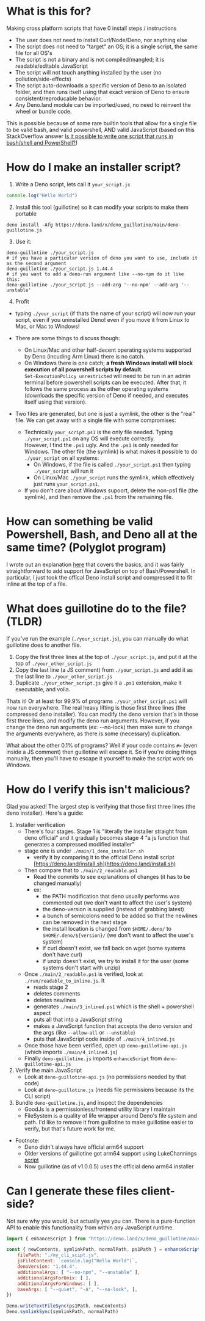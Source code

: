 # What is this for?

Making cross platform scripts that have 0 install steps / instructions
- The user does not need to install Curl/Node/Deno, nor anything else
- The script does not need to "target" an OS; it is a single script, the same file for all OS's
- The script is not a binary and is not compiled/mangled; it is readable/editable JavaScript
- The script will not touch anything installed by the user (no pollution/side-effects)
- The script auto-downloads a specific version of Deno to an isolated folder, and then runs itself using that exact version of Deno to ensure consistent/reproducable behavior.
- Any Deno.land module can be imported/used, no need to reinvent the wheel or bundle code.

This is possible because of some rare builtin tools that allow for a single file to be valid bash, and valid powershell, AND valid JavaScript (based on this StackOverflow answer [Is it possible to write one script that runs in bash/shell and PowerShell?](https://stackoverflow.com/questions/39421131/is-it-possible-to-write-one-script-that-runs-in-bash-shell-and-powershell))

# How do I make an installer script?

1. Write a Deno script, lets call it `your_script.js`<br>
```js
console.log("Hello World")
```

2. Install this tool (guillotine) so it can modify your scripts to make them portable<br>
```shell
deno install -Afg https://deno.land/x/deno_guillotine/main/deno-guillotine.js
```

3. Use it:<br>
```shell
deno-guillotine ./your_script.js
# if you have a particular version of deno you want to use, include it as the second argument
deno-guillotine ./your_script.js 1.44.4
# if you want to add a deno-run argument like --no-npm do it like this:
deno-guillotine ./your_script.js --add-arg '--no-npm' --add-arg '--unstable'
```

4. Profit<br>
- typing `./your_script` (if thats the name of your script) will now run your script, even if you uninstalled Deno! even if you move it from Linux to Mac, or Mac to Windows!
- There are some things to discuss though:
  - On Linux/Mac and other half-decent operating systems supported by Deno (incuding Arm Linux) there is no catch.
  - On Windows there is one catch; **a fresh Windows install will block execution of all powershell scripts by default**.<br>`Set-ExecutionPolicy unrestricted` will need to be run in an admin terminal before powershell scripts can be executed. After that, it follows the same process as the other operating systems (downloads the specific version of Deno if needed, and executes itself using that version).

- Two files are generated, but one is just a symlink, the other is the "real" file. We can get away with a single file with some compromises:
  - Technically `your_script.ps1` is the only file needed. Typing `./your_script.ps1` on any OS will execute correctly.<br>However, I find the `.ps1` ugly. And the `.ps1` is only needed for Windows. The other file (the symlink) is what makes it possible to do `./your_script` on all systems:
    - On Windows, if the file is called `./your_script.ps1` then typing `./your_script` will run it
    - On Linux/Mac `./your_script`  runs the symlink, which effectively just runs `your_script.ps1`.
  - If you don't care about Windows supoort, delete the non-ps1 file (the symlink), and then remove the `.ps1` from the remaining file.
  
# How can something be valid Powershell, Bash, and Deno all at the same time? (Polyglot program)

I wrote out an explanation [here](https://stackoverflow.com/questions/39421131/is-it-possible-to-write-one-script-that-runs-in-bash-shell-and-powershell/67292076#67292076) that covers the basics, and it was fairly straightforward to add support for JavaScript on top of Bash/Powershell. In particular, I just took the offical Deno install script and compressed it to fit inline at the top of a file.

# What does guillotine do to the file? (TLDR)

If you've run the example (`./your_script.js`), you can manually do what guillotine does to another file.
1. Copy the first three lines at the top of `./your_script.js`, and put it at the top of `./your_other_script.js`
2. Copy the last line (a JS comment) from `./your_script.js` and add it as the last line to `./your_other_script.js`
3. Duplicate `./your_other_script.js` give it a `.ps1` extension, make it executable, and volia.

Thats it! Or at least for 99.9% of programs `./your_other_script.ps1` will now run everywhere. The real heavy lifting is those first three lines (the compressed deno installer). You can modify the deno version that's in those first three lines, and modify the deno run arguments. However, if you change the deno run arguments (ex: --no-lock) then make sure to change the arguments everywhere, as there is some (necessary) duplication.

What about the other 0.1% of programs? Well if your code contains `#>` (even inside a JS comment) then guillotine will escape it. So if you're doing things manually, then you'll have to escape it yourself to make the script work on Windows.

# How do I verify this isn't malicious?

Glad you asked! The largest step is verifying that those first three lines (the deno installer). Here's a guide:
1. Installer verification
    - There's four stages. Stage 1 is "literally the installer straight from deno official" and it gradually becomes stage 4 "a js function that generates a compressed modified installer"
    - stage one is under `./main/1_deno_installer.sh`
        - verify it by comparing it to the official Deno install script [https://deno.land/install.sh](https://deno.land/install.sh)
    - Then compare that to `./main/2_readable.ps1`
        - Read the commits to see explanations of changes (it has to be changed manually)
        - ex:
            - the PATH modification that deno usually performs was commented out (we don't want to affect the user's system)
            - the deno-version is supplied (instead of grabbing latest)
            - a bunch of semicolons need to be added so that the newlines can be removed in the next stage
            - the install location is changed from `$HOME/.deno/` to `$HOME/.deno/${version}/` (we don't want to affect the user's system)
            - if curl doesn't exist, we fall back on wget (some systems don't have curl)
            - if unzip doesn't exist, we try to install it for the user (some systems don't start with unzip)
    - Once `./main/2_readable.ps1` is verified, look at `./run/readable_to_inline.js`. It
        - reads stage 2
        - deletes comments
        - deletes newlines
        - generates `./main/3_inlined.ps1` which is the shell + powershell aspect
        - puts all that into a JavaScript string
        - makes a JavaScript function that accepts the deno version and the args (like `--allow-all` or `--unstable`)
        - puts that JavaScript code inside of `./main/4_inlined.js` 
    - Once those have been verified, open up `deno-guillotine-api.js` (which imports `./main/4_inlined.js`)
    - Finally `deno-guillotine.js` imports `enhanceScript` from `deno-guillotine-api.js`
3. Verify the main JavaScript
    - Look at `deno-guillotine-api.js` (no permissions needed by that code)
    - Look at `deno-guillotine.js` (needs file permissions because its the CLI script)
4. Bundle `deno-guillotine.js`, and inspect the dependencies
    - GoodJs is a permissionless/frontend utility library I maintain
    - FileSystem is a quality of life wrapper around Deno's file system and path. I'd like to remove it from guillotine to make guillotine easier to verify, but that's future work for me.

- Footnote: 
    - Deno didn't always have official arm64 support
    - Older versions of guillotine got arm64 support using LukeChannings [script](https://github.com/LukeChannings/deno-arm64) 
    - Now guillotine (as of v1.0.0.5) uses the official deno arm64 installer 

# Can I generate these files client-side?

Not sure why you would, but actually yes you can. There is a pure-function API to enable this functionality from within any JavaScript runtime.

```js
import { enhanceScript } from "https://deno.land/x/deno_guillotine/main/deno-guillotine-api.js"

const { newContents, symlinkPath, normalPath, ps1Path } = enhanceScript({
    filePath: "./my_cli_scipt.js",
    jsFileContent: `console.log("Hello World")`,
    denoVersion: "1.44.4",
    additionalArgs: [ "--no-npm", "--unstable" ],
    additionalArgsForUnix: [ ],
    additionalArgsForWindows: [ ],
    baseArgs: [ "--quiet", "-A", "--no-lock", ],
})

Deno.writeTextFileSync(ps1Path, newContents)
Deno.symlinkSync(symlinkPath, normalPath)
```
